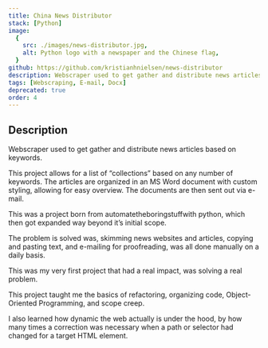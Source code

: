 ```yaml
---
title: China News Distributor
stack: [Python]
image:
  {
    src: ./images/news-distributor.jpg,
    alt: Python logo with a newspaper and the Chinese flag,
  }
github: https://github.com/kristianhnielsen/news-distributor
description: Webscraper used to get gather and distribute news articles based on keywords.
tags: [Webscraping, E-mail, Docx]
deprecated: true
order: 4
---
```


## Description

Webscraper used to get gather and distribute news articles based on keywords.

This project allows for a list of “collections” based on any number of keywords. The articles are organized in an MS Word document with custom styling, allowing for easy overview. The documents are then sent out via e-mail.

This was a project born from automatetheboringstuffwith python, which then got expanded way beyond it’s initial scope.

The problem is solved was, skimming news websites and articles, copying and pasting text, and e-mailing for proofreading, was all done manually on a daily basis.

This was my very first project that had a real impact, was solving a real problem.

This project taught me the basics of refactoring, organizing code, Object-Oriented Programming, and scope creep.

I also learned how dynamic the web actually is under the hood, by how many times a correction was necessary when a path or selector had changed for a target HTML element.
